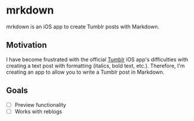 # mrkdown

mrkdown is an iOS app to create Tumblr posts with Markdown.

## Motivation

I have become frustrated with the official [Tumblr](https://tumblr.com) iOS 
app's difficulties with creating a text post with formatting (italics, 
bold text, etc.). Therefore, I'm creating an app to allow you to write a Tumblr 
post in Markdown.

## Goals

* [ ] Preview functionality
* [ ] Works with reblogs
